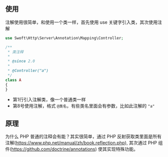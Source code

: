 ## 使用
注解使用很简单，和使用一个类一样，首先使用 use 关键字引入类，其次使用注解

```php
use Swoft\Http\Server\Annotation\Mapping\Controller; 

/**
 * 类注释
 *
 * @since 2.0
 * 
 * @Controller("a")
 */
class A
{
}
```

- 第1行引入注解类，像一个普通类一样
- 第8号使用注解，格式 `@类名`，有些类名里面会有参数，比如此注解的 `"a"`

## 原理

为什么 PHP 普通的注释会有能？其实很简单，通过 PHP 反射获取类里面是所有注解(https://www.php.net/manual/zh/book.reflection.php), 其次通过 PHP 组件(https://github.com/doctrine/annotations) 使其实现特殊功能。